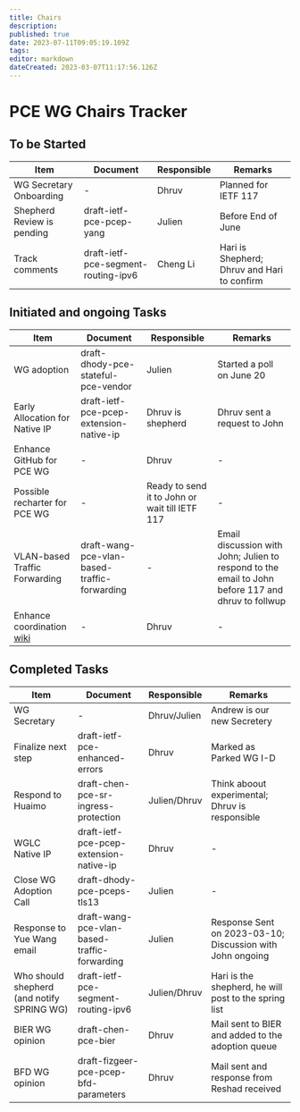 ```yaml
---
title: Chairs
description: 
published: true
date: 2023-07-11T09:05:19.109Z
tags: 
editor: markdown
dateCreated: 2023-03-07T11:17:56.126Z
---
```


# PCE WG Chairs Tracker

## To be Started
|Item|Document|Responsible|Remarks|
|---|---|---|---|
| WG Secretary Onboarding | - | Dhruv | Planned for IETF 117 |
| Shepherd Review is pending| draft-ietf-pce-pcep-yang| Julien | Before End of June |
| Track comments | draft-ietf-pce-segment-routing-ipv6 | Cheng Li | Hari is Shepherd; Dhruv and Hari to confirm | 




## Initiated and ongoing Tasks
|Item|Document|Responsible|Remarks|
|---|---|---|---|
| WG adoption | draft-dhody-pce-stateful-pce-vendor | Julien | Started a poll on June 20 |
| Early Allocation for Native IP | draft-ietf-pce-pcep-extension-native-ip | Dhruv is shepherd | Dhruv sent a request to John|
| Enhance GitHub for PCE WG | - | Dhruv | - |
| Possible recharter for PCE WG | - | Ready to send it to John or wait till IETF 117 | - |
| VLAN-based Traffic Forwarding|draft-wang-pce-vlan-based-traffic-forwarding|-|Email discussion with John; Julien to respond to the email to John before 117 and dhruv to follwup|
| Enhance coordination [wiki](https://wiki.ietf.org/group/pce/coordination) | - | Dhruv | - |

## Completed Tasks
|Item|Document|Responsible|Remarks|
|---|---|---|---|
| WG Secretary | - | Dhruv/Julien | Andrew is our new Secretery |
| Finalize next step | draft-ietf-pce-enhanced-errors | Dhruv | Marked as Parked WG I-D |
|Respond to Huaimo | draft-chen-pce-sr-ingress-protection | Julien/Dhruv | Think aboout experimental; Dhruv is responsible |
| WGLC Native IP | draft-ietf-pce-pcep-extension-native-ip | Dhruv | - |
| Close WG Adoption Call | draft-dhody-pce-pceps-tls13 | Julien | - |
|Response to Yue Wang email| draft-wang-pce-vlan-based-traffic-forwarding | Julien | Response Sent on 2023-03-10; Discussion with John ongoing |
|Who should shepherd (and notify SPRING WG) | draft-ietf-pce-segment-routing-ipv6 | Julien/Dhruv | Hari is the shepherd, he will post to the spring list | 
|BIER WG opinion|draft-chen-pce-bier|Dhruv|Mail sent to BIER and added to the adoption queue|
|BFD WG opinion|draft-fizgeer-pce-pcep-bfd-parameters|Dhruv|Mail sent and response from Reshad received|
